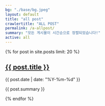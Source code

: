 ```yaml
---
bg: "./base/bg.jpeg"
layout: default
title: "all post"
crawlertitle: "ALL POST"
permalink: /a-allpost/
summary: "모든 게시물이 시간순으로 정렬되었습니다!"
active: all
---
```


{% for post in site.posts limit: 20 %}
  <article class="index-page">
  <div class = "all-box">
    <h2><a href="{{ post.url | relative_url }}">{{ post.title }}</a></h2>
    <span class="all-box_date">{{ post.date | date: "%Y-%m-%d" }}</span>
  </div>
	<p>{{ post.summary }}</p>
  </article>
{% endfor %}